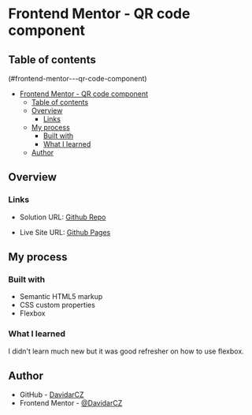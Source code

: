 # Frontend Mentor - QR code component

## Table of contents

(#frontend-mentor---qr-code-component)

- [Frontend Mentor - QR code component](#frontend-mentor---qr-code-component)
  - [Table of contents](#table-of-contents)
  - [Overview](#overview)
    - [Links](#links)
  - [My process](#my-process)
    - [Built with](#built-with)
    - [What I learned](#what-i-learned)
  - [Author](#author)

## Overview

### Links

- Solution URL: [Github Repo](https://github.com/DavidarCZ/qr-code-component)
  
- Live Site URL: [Github Pages](https://davidarcz.github.io/qr-code-component/)

## My process

### Built with

- Semantic HTML5 markup
- CSS custom properties
- Flexbox

### What I learned

I didn't learn much new but it was good refresher on how to use flexbox.

## Author

- GitHub - [DavidarCZ](https://github.com/DavidarCZ/)
- Frontend Mentor - [@DavidarCZ](https://www.frontendmentor.io/profile/DavidarCZ)
  